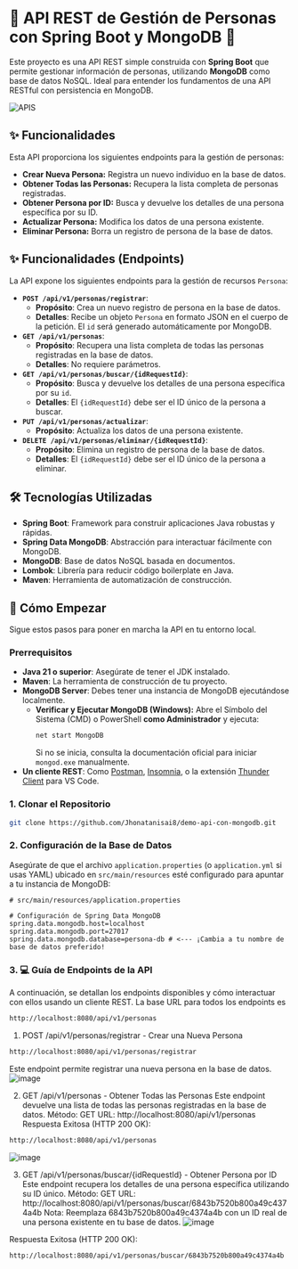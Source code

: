 # 🚀 API REST de Gestión de Personas con Spring Boot y MongoDB 🚀

Este proyecto es una API REST simple construida con **Spring Boot** que permite gestionar información de personas, utilizando **MongoDB** como base de datos NoSQL. Ideal para entender los fundamentos de una API RESTful con persistencia en MongoDB.

![APIS](https://github.com/user-attachments/assets/3cc863dc-833a-447c-8aea-fce0d3b4c567)

## ✨ Funcionalidades

Esta API proporciona los siguientes endpoints para la gestión de personas:

* **Crear Nueva Persona:** Registra un nuevo individuo en la base de datos.
* **Obtener Todas las Personas:** Recupera la lista completa de personas registradas.
* **Obtener Persona por ID:** Busca y devuelve los detalles de una persona específica por su ID.
* **Actualizar Persona:** Modifica los datos de una persona existente.
* **Eliminar Persona:** Borra un registro de persona de la base de datos.

## ✨ Funcionalidades (Endpoints)

La API expone los siguientes endpoints para la gestión de recursos `Persona`:

* **`POST /api/v1/personas/registrar`**:
    * **Propósito**: Crea un nuevo registro de persona en la base de datos.
    * **Detalles**: Recibe un objeto `Persona` en formato JSON en el cuerpo de la petición. El `id` será generado automáticamente por MongoDB.
* **`GET /api/v1/personas`**:
    * **Propósito**: Recupera una lista completa de todas las personas registradas en la base de datos.
    * **Detalles**: No requiere parámetros.
* **`GET /api/v1/personas/buscar/{idRequestId}`**:
    * **Propósito**: Busca y devuelve los detalles de una persona específica por su `id`.
    * **Detalles**: El `{idRequestId}` debe ser el ID único de la persona a buscar.
* **`PUT /api/v1/personas/actualizar`**:
    * **Propósito**: Actualiza los datos de una persona existente.
* **`DELETE /api/v1/personas/eliminar/{idRequestId}`**:
    * **Propósito**: Elimina un registro de persona de la base de datos.
    * **Detalles**: El `{idRequestId}` debe ser el ID único de la persona a eliminar.
  
## 🛠️ Tecnologías Utilizadas

* **Spring Boot**: Framework para construir aplicaciones Java robustas y rápidas.
* **Spring Data MongoDB**: Abstracción para interactuar fácilmente con MongoDB.
* **MongoDB**: Base de datos NoSQL basada en documentos.
* **Lombok**: Librería para reducir código boilerplate en Java.
* **Maven**: Herramienta de automatización de construcción.

## 🚀 Cómo Empezar

Sigue estos pasos para poner en marcha la API en tu entorno local.

### Prerrequisitos

* **Java 21 o superior**: Asegúrate de tener el JDK instalado.
* **Maven**: La herramienta de construcción de tu proyecto.
* **MongoDB Server**: Debes tener una instancia de MongoDB ejecutándose localmente.
    * **Verificar y Ejecutar MongoDB (Windows):**
        Abre el Símbolo del Sistema (CMD) o PowerShell **como Administrador** y ejecuta:
        ```bash
        net start MongoDB
        ```
        Si no se inicia, consulta la documentación oficial para iniciar `mongod.exe` manualmente.
* **Un cliente REST**: Como [Postman](https://www.postman.com/downloads/), [Insomnia](https://insomnia.rest/download), o la extensión [Thunder Client](https://marketplace.visualstudio.com/items?itemName=rangav.vscode-thunder-client) para VS Code.

### 1. Clonar el Repositorio

```bash
git clone https://github.com/Jhonatanisai8/demo-api-con-mongodb.git
```

### 2. Configuración de la Base de Datos
Asegúrate de que el archivo `application.properties` (o `application.yml` si usas YAML) ubicado en `src/main/resources` esté configurado para apuntar a tu instancia de MongoDB:
```properties
# src/main/resources/application.properties

# Configuración de Spring Data MongoDB
spring.data.mongodb.host=localhost
spring.data.mongodb.port=27017
spring.data.mongodb.database=persona-db # <--- ¡Cambia a tu nombre de base de datos preferido!
```
### 3. 💻 Guía de Endpoints de la API
A continuación, se detallan los endpoints disponibles y cómo interactuar con ellos usando un cliente REST. La base URL para todos los endpoints es 

```bash
http://localhost:8080/api/v1/personas
```

1. POST /api/v1/personas/registrar - Crear una Nueva Persona
```bash
http://localhost:8080/api/v1/personas/registrar
```
Este endpoint permite registrar una nueva persona en la base de datos.
![image](https://github.com/user-attachments/assets/b668b68d-137e-4fb5-8fae-40e7e40e3c98)

2. GET /api/v1/personas - Obtener Todas las Personas
Este endpoint devuelve una lista de todas las personas registradas en la base de datos.
Método: GET
URL: http://localhost:8080/api/v1/personas
Respuesta Exitosa (HTTP 200 OK):
```bash
http://localhost:8080/api/v1/personas
```
![image](https://github.com/user-attachments/assets/8033e00b-a26d-48f7-ae9b-a4b85a09437d)

3. GET /api/v1/personas/buscar/{idRequestId} - Obtener Persona por ID
Este endpoint recupera los detalles de una persona específica utilizando su ID único.
Método: GET
URL: http://localhost:8080/api/v1/personas/buscar/6843b7520b800a49c4374a4b
Nota: Reemplaza 6843b7520b800a49c4374a4b con un ID real de una persona existente en tu base de datos.
![image](https://github.com/user-attachments/assets/316b2f46-7fd9-42ea-8530-78ae272f88a2)

Respuesta Exitosa (HTTP 200 OK):
```bash
http://localhost:8080/api/v1/personas/buscar/6843b7520b800a49c4374a4b
```

